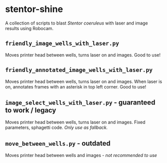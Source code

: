 # stentor-shine
A collection of scripts to blast *Stentor coeruleus* with laser and image results using Robocam.

## `friendly_image_wells_with_laser.py`
Moves printer head between wells, turns laser on and images. Good to use!

## `friendly_annotated_image_wells_with_laser.py`
Moves printer head between wells, turns laser on and images. When laser is on, annotates frames with an asterisk in top left corner. Good to use!

## `image_select_wells_with_laser.py` - **guaranteed to work / legacy**
Moves printer head between wells, turns laser on and images. Fixed parameters, sphagetti code. *Only use as fallback.*

## `move_between_wells.py` - **outdated**
Moves printer head between wells and images - *not recommended to use*
